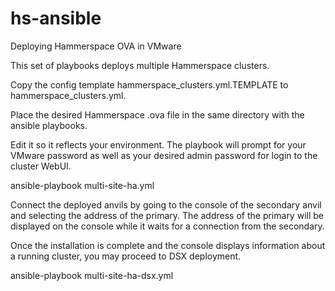 # hs-ansible

Deploying Hammerspace OVA in VMware

This set of playbooks deploys multiple Hammerspace clusters.

Copy the config template hammerspace_clusters.yml.TEMPLATE to hammerspace_clusters.yml.

Place the desired Hammerspace .ova file in the same directory with the ansible playbooks.

Edit it so it reflects your environment. The playbook will prompt for your VMware password as well as your desired admin password for login to the cluster WebUI.

ansible-playbook multi-site-ha.yml

Connect the deployed anvils by going to the console of the secondary anvil and selecting the address of the primary. The address of the primary will be displayed on the console while it waits for a connection from the secondary.

Once the installation is complete and the console displays information about a running cluster, you may proceed to DSX deployment.

ansible-playbook multi-site-ha-dsx.yml


